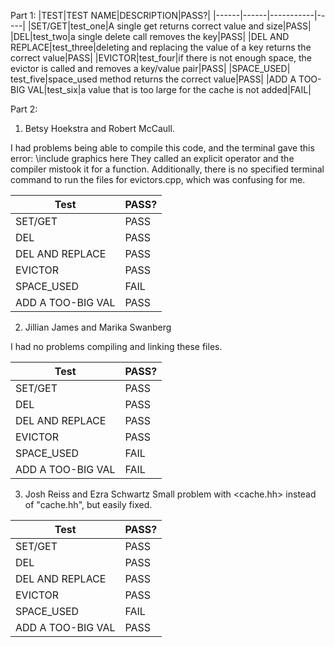 Part 1:
 |TEST|TEST NAME|DESCRIPTION|PASS?|
  |------|------|-----------|-----|
  |SET/GET|test_one|A single get returns correct value and size|PASS|
  |DEL|test_two|a single delete call removes the key|PASS|
  |DEL AND REPLACE|test_three|deleting and replacing the value of a key returns the correct value|PASS|
  |EVICTOR|test_four|if there is not enough space, the evictor is called and removes a key/value pair|PASS|
  |SPACE_USED| test_five|space_used method returns the correct value|PASS|
  |ADD A TOO-BIG VAL|test_six|a value that is too large for the cache is not added|FAIL|

Part 2:

1. Betsy Hoekstra and Robert McCaull.

  I had problems being able to compile this code, and the terminal gave this error:
  \\include graphics here
  They called an explicit operator and the compiler mistook it for a function. Additionally, there is no specified terminal command
  to run the files for evictors.cpp, which was confusing for me.
  
   | Test| PASS?|
  |------|------|
  |SET/GET| PASS|
  |DEL| PASS|
  |DEL AND REPLACE| PASS|
  |EVICTOR| PASS|
  |SPACE_USED| FAIL|
  |ADD A TOO-BIG VAL| PASS|

  
2. Jillian James and Marika Swanberg

I had no problems compiling and linking these files. 

  | Test| PASS?|
  |------|-------|
  |SET/GET| PASS|
  |DEL| PASS|
  |DEL AND REPLACE| PASS|
  |EVICTOR| PASS|
  |SPACE_USED| FAIL|
  |ADD A TOO-BIG VAL| FAIL|
  
3. Josh Reiss and Ezra Schwartz
Small problem with <cache.hh> instead of "cache.hh", but easily fixed.

  | Test| PASS?|
  |------|-------|
  |SET/GET| PASS|
  |DEL| PASS|
  |DEL AND REPLACE| PASS|
  |EVICTOR| PASS|
  |SPACE_USED| FAIL|
  |ADD A TOO-BIG VAL| PASS|
